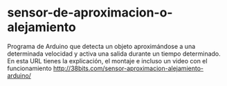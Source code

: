 # sensor-de-aproximacion-o-alejamiento
Programa de Arduino que detecta un objeto aproximándose a una determinada velocidad y activa una salida durante un tiempo determinado.
En esta URL tienes la explicación, el montaje e incluso un video con el funcionamiento
http://38bits.com/sensor-aproximacion-alejamiento-arduino/

